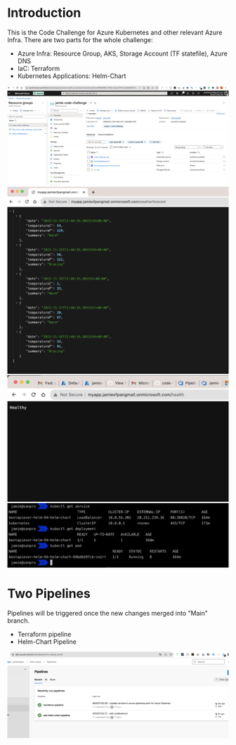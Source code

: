 # Introduction 
This is the Code Challenge for Azure Kubernetes and other relevant Azure Infra.
There are two parts for the whole challenge:
  - Azure Infra: Resource Group, AKS, Storage Account (TF statefile), Azure DNS
  - IaC: Terraform
  - Kubernetes Applications: Helm-Chart

![alt tag](images/azure-infra.png)
![alt tag](images/url-watherforecast.png)
![alt tag](images/url.png)
![alt tag](images/kubectl.png)

# Two Pipelines
Pipelines will be triggered once the new changes merged into "Main" branch.
- Terraform pipeline
- Helm-Chart Pipeline


![alt tag](images/pipelines.png)

